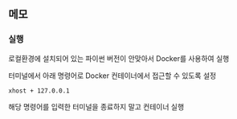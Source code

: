 ## 메모

### 실행

로컬환경에 설치되어 있는 파이썬 버전이 안맞아서 Docker를 사용하여 실행

터미널에서 아래 명령어로 Docker 컨테이너에서 접근할 수 있도록 설정

```
xhost + 127.0.0.1
```

해당 명령어를 입력한 터미널을 종료하지 말고 컨테이너 실행
